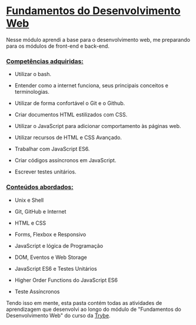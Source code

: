 # <u>Fundamentos do Desenvolvimento Web</u>

Nesse módulo aprendi a base para o desenvolvimento web, me preparando para os módulos de front-end e back-end.



### **<u>Competências adquiridas:</u>**

- Utilizar o bash.

- Entender como a internet funciona, seus principais conceitos e terminologias.

- Utilizar de forma confortável o Git e o Github.

- Criar documentos HTML estilizados com CSS.

- Utilizar o JavaScript para adicionar comportamento às páginas web.

- Utilizar recursos de HTML e CSS Avançado.

- Trabalhar com JavaScript ES6.

- Criar códigos assíncronos em JavaScript.

- Escrever testes unitários.

  

### **<u>Conteúdos abordados:</u>**

- Unix e Shell

- Git, GitHub e Internet

- HTML e CSS

- Forms, Flexbox e Responsivo

- JavaScript e lógica de Programação

- DOM, Eventos e Web Storage

- JavaScript ES6 e Testes Unitários

- Higher Order Functions do JavaScript ES6

- Teste Assíncronos

  

Tendo isso em mente, esta pasta contém todas as atividades de aprendizagem que desenvolvi ao longo do módulo de "Fundamentos do Desenvolvimento Web" do curso da [Trybe](https://www.betrybe.com/).